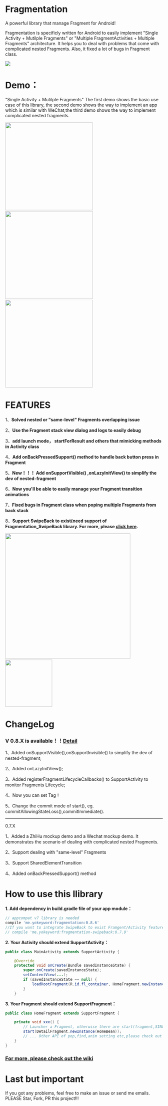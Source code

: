 # Fragmentation
A powerful library that manage Fragment for Android!

Fragmentation is specificly written for Android to easily implement "Single Activity + Mutilple Fragments" or "Multiple FragmentActivities + Multiple Fragments" architecture. It helps you to deal with problems that come with complicated nested Fragments. Also, it fixed a lot of bugs in Fragment class.

![](/gif/logo.png)


# Demo：
"Single Activity + Mutilple Fragments"
The first demo shows the basic use case of this library, the second demo shows the way to implement an app which is similar with WeChat,the third demo shows the way to implement complicated nested fragments.

<img src="/gif/demo.gif" width="280px"/>&emsp;<img src="/gif/wechat.gif" width="280px"/>
&emsp;<img src="/gif/nested.gif" width="280px"/>

# FEATURES

1、**Solved nested or "same-level" Fragments overlapping issue**

2、**Use the Fragment stack view dialog and logs to easily debug**

3、**add launch mode， startForResult and others that mimicking methods in Activity class**

4、**Add onBackPressedSupport() method to handle back button press in Fragment**

5、**New！！！ Add onSupportVisible() ,onLazyInitView() to simplify the dev of nested-fragment**

6、**Now you'll be able to easily manage your Fragment transition animations**

7、**Fixed bugs in Fragment class when poping multiple Fragments from back stack**

8、**Support SwipeBack to exist(need support of Fragmentation_SwipeBack library. For more, please [click here](https://github.com/YoKeyword/Fragmentation/blob/master/fragmentation_swipeback/README.md).**

<img src="/gif/log.png" width="400px"/>&emsp;&emsp;&emsp;&emsp;&emsp;&emsp;<img src="/gif/SwipeBack.jpg" width="150px"/>

# ChangeLog
### V 0.8.X is available！！[Detail](https://github.com/YoKeyword/Fragmentation/wiki/Home)

1、Added onSupportVisible(),onSupportInvisible() to simplify the dev of nested-fragment;

2、Added onLazyInitView();

3、Added registerFragmentLifecycleCallbacks() to SupportActivity to monitor Fragments Lifecycle;

4、Now you can set Tag！

5、Change the commit mode of start(), eg. commitAllowingStateLoss(),commitImmediate().

****

0.7.X

1、Added a ZhiHu mockup demo and a Wechat mockup demo. It demonstrates the scenario of dealing with complicated nested Fragments.

2、Support dealing with "same-level" Fragments

3、Support SharedElementTransition

4、Added onBackPressedSupport() method

# How to use this llibrary

**1. Add dependency in build.gradle file of your app module：**
````gradle
// appcompat v7 library is needed
compile 'me.yokeyword:fragmentation:0.8.6'
//If you want to integrate SwipeBack to exist Framgent/Activity feature, please also add this library
// compile 'me.yokeyword:fragmentation-swipeback:0.7.9'
````
**2. Your Activity should extend SupportActivity：**
````java
public class MainActivity extends SupportActivity {

    @Override
    protected void onCreate(Bundle savedInstanceState) {
        super.onCreate(savedInstanceState);
        setContentView(...);
        if (savedInstanceState == null) {
            loadRootFragment(R.id.fl_container, HomeFragment.newInstance());  
        }
    }
````

**3. Your Fragment should extend SupportFragment：**
````java
public class HomeFragment extends SupportFragment {

    private void xxx() {
        // Launcher a Fragment, otherwise there are start(fragment,SINGTASK)、startForResult()、startWithPop() etc.
        start(DetailFragment.newInstance(HomeBean));
        // ... Other API of pop,find,anim setting etc,please check out wiki
    }
}
````

### [For more, please check out the wiki](https://github.com/YoKeyword/Fragmentation/wiki)

# Last but important
If you got any problems, feel free to make an issue or send me emails. PLEASE Star, Fork, PR this project!!!

